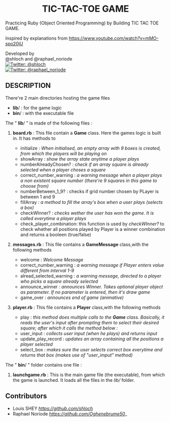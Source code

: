 <h1 align="center"> TIC-TAC-TOE GAME </h1>
Practicing Ruby (Object Oriented Programming) by Building TIC TAC TOE GAME.

Inspired by explanations from https://www.youtube.com/watch?v=mMO-spo20jU

<p>
            Developed by <br />
            @shloch and @raphael_noriode  <br />
            <a href="https://twitter.com/shloch" target="_blank">
                <img alt="Twitter: @shloch" src="https://img.shields.io/twitter/follow/shloch.svg?style=social" />
            </a> <br/>
             <a href="https://twitter.com/raphael_noriode" target="_blank">
                <img alt="Twitter: @raphael_noriode"
                    src="https://img.shields.io/twitter/follow/raphael_noriode.svg?style=social" />
            </a>

            

           
</p>

## DESCRIPTION

There're 2 main directories hosting the game files
- **lib**/ : for the game logic
- **bin**/ : with the executable file

The " **lib**/ " is made of the following files :
1. **board.rb** : This file contain a **Game** class. Here the games logic is built in. It has methods to 
    - initialize : *When initialised, an empty array with 9 boxes is created, from which the players will be playing on*
    - showArray : *show the array state anytime a player plays*
    - numberAlreadyChosen? : *check if an array square is already selected when a player choses a square*
    - correct_number_warning : *a warning message when a player plays a non existent square number (there're 9 squares in this game to choose from)*
    - numberBetween_1_9? : checks if grid number chosen by PLayer is between 1 and 9
    - fillArray : *a method to fill the array's box when a user plays (selects a box)*
    - checkWInner? : *checks wether the user has won the game. It is called everytime a player plays*
    - check_player_combination: this function is used by *checkWInner?* to check whether all positions played by Player is a winner combination and returns a booleen (true/false)
   

2. **messages.rb** : This file contains a **GameMessage** class,with the following methods
    - welcome : *Welcome Message*
    - correct_number_warning : *a warning message if Player enters value different from interval 1-9*
    - alread_selected_warning : *a warning message, directed to a player who picks a square already selected*
    - announce_winner : *announces Winner. Takes optional player object as parameter. If no parameter is entered, then it's draw game*
    - game_over : *announces end of game (animative)*

3. **player.rb** : This file contains a **Player** class,with the following methods
    - play : *this method does multiple calls to the **Game** class. Basically, it reads the user's input after prompting them to select their desired square; after which it calls the method below :*
    - user_input : *collects user input (when he plays) and returns input*
    - update_play_record : *updates an array containing all the positions a player selected*
    - select_box : *makes sure the user selects correct box everytime and returns that box (makes use of "user_imput" method)*


The " **bin**/ " folder contains one file :

1. **launchgame.rb** : This is the main game file (the executable), from which the game is launched. It loads all the files in the *lib/* folder.



## Contributors

- Louis SHEY _https://github.com/shloch_
- Raphael Noriode _https://github.com/Oghenebrume50__

